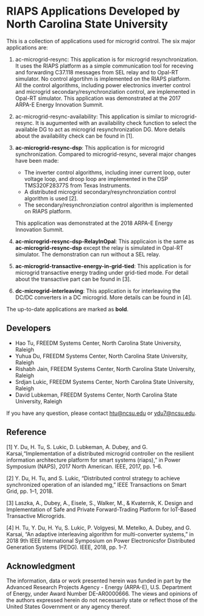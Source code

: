# RIAPS Applications Developed by North Carolina State University

This is a collection of applications used for microgrid control. The six major applications are:

1. ac-microgrid-resync: This application is for microgrid resynchronization. It uses the RIAPS platform as a simple communication tool for receving and forwarding C37.118 messages from SEL relay and to Opal-RT simulator. No control algortihm is implemented on the RIAPS platform. All the control algorithms, including power electronics inverter control and microgrid secondary/resynchronziation control, are implemented in Opal-RT simulator. This application was demonstrated at the 2017 ARPA-E Energy Innovation Summit.  

2. ac-microgrid-resync-availability: This application is similar to microgrid-resync. It is augumented with an availability check function to select the available DG to act as microgrid resynchronization DG. More details about the availability check can be found in [1].

3. **ac-microgrid-resync-dsp**: This application is for microgrid synchronization. Compared to microgrid-resync, several major changes have been made:
      - The inverter control algorithms, including inner current loop, outer voltage loop, and droop loop are implemented in the DSP TMS320F28377S from Texas Instruments.
      - A distributed microgrid secondary/resynchronziation control algorithm is used [2].
      - The secondary/resynchronziation control algorithm is implemented on RIAPS platform.

   This application was demonstrated at the 2018 ARPA-E Energy Innovation Summit.
 
4. **ac-microgrid-resync-dsp-RelayInOpal**: This applicaion is the same as **ac-microgrid-resync-dsp** except the relay is simulated in Opal-RT simulator. The demonstration can run without a SEL relay.
 
5. **ac-microgrid-transactive-energy-in-grid-tied**: This application is for microgrid transactive energy trading under grid-tied mode. For detail about the transactive part can be found in [3]. 


6. **dc-microgrid-interleaving**: This application is for interleaving the DC/DC converters in a DC microgrid. More details can be found in [4].


The up-to-date applications are marked as **bold**.


## Developers

- Hao Tu, FREEDM Systems Center, North Carolina State University, Raleigh
- Yuhua Du, FREEDM Systems Center, North Carolina State University, Raleigh
- Rishabh Jain, FREEDM Systems Center, North Carolina State University, Raleigh
- Srdjan Lukic, FREEDM Systems Center, North Carolina State University, Raleigh
- David Lubkeman, FREEDM Systems Center, North Carolina State University, Raleigh

If you have any question, please contact htu@ncsu.edu or ydu7@ncsu.edu.

## Reference
[1] Y.  Du,  H.  Tu,  S.  Lukic,  D.  Lubkeman,  A.  Dubey,  and  G.  Karsai,“Implementation  of  a  distributed  microgrid  controller  on  the  resilient information  architecture  platform  for  smart  systems  (riaps),”  in Power Symposium (NAPS), 2017 North American. IEEE, 2017, pp. 1–6.

[2] Y.  Du,  H.  Tu,  and  S.  Lukic,  “Distributed  control  strategy  to  achieve synchronized operation of an islanded mg,” IEEE Transactions on Smart Grid, pp. 1–1, 2018.

[3] Laszka, A., Dubey, A., Eisele, S., Walker, M., & Kvaternik, K. Design and Implementation of Safe and Private Forward-Trading Platform for IoT-Based Transactive Microgrids.

[4] H. Tu, Y. Du, H. Yu, S. Lukic, P. Volgyesi, M. Metelko, A. Dubey, and G. Karsai, “An adaptive interleaving algorithm for multi-converter systems,” in 2018 9th IEEE International Symposium on Power Electronicsfor Distributed Generation Systems (PEDG). IEEE, 2018, pp. 1–7.

## Acknowledgment

The information, data or work presented herein was funded in part by the
Advanced Research Projects Agency - Energy (ARPA-E), U.S. Department of Energy, under
Award Number DE-AR0000666. The views and opinions of the authors expressed herein do
not necessarily state or reflect those of the United States Government or any agency thereof.
